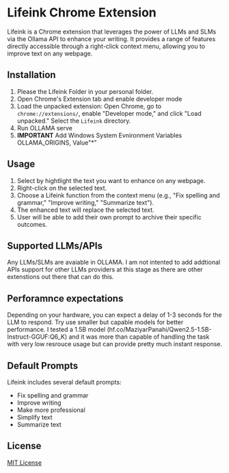 # Lifeink Chrome Extension

Lifeink is a Chrome extension that leverages the power of LLMs and SLMs via the Ollama API to enhance your writing.  It provides a range of features directly accessible through a right-click context menu, allowing you to improve text on any webpage.


## Installation

1.  Please the Lifeink Folder in your personal folder.
2.  Open Chrome's Extension tab and enable developer mode
3.  Load the unpacked extension: Open Chrome, go to `chrome://extensions/`, enable "Developer mode," and click "Load unpacked." Select the `Lifeink` directory.
4.  Run OLLAMA serve
5.  **IMPORTANT** Add Windows System Evnironment Variables OLLAMA_ORIGINS, Value"*"


## Usage

1.  Select by hightlight the text you want to enhance on any webpage.
2.  Right-click on the selected text.
3.  Choose a Lifeink function from the context menu (e.g., "Fix spelling and grammar," "Improve writing," "Summarize text").
4.  The enhanced text will replace the selected text.
5.  User will be able to add their own prompt to archive their specific outcomes.


## Supported LLMs/APIs

Any LLMs/SLMs are avaiable in OLLAMA. I am not intented to add addtional APIs support for other LLMs providers at this stage as there are other extenstions out there that can do this.

## Perforamnce expectations

Depending on your hardware, you can expect a delay of 1-3 seconds for the LLM to respond.
Try use smaller but capable models for better performance. I tested a 1.5B model (hf.co/MaziyarPanahi/Qwen2.5-1.5B-Instruct-GGUF:Q6_K) and it was more than capable of handling the task with very low resrouce usage but can provide pretty much instant response.


## Default Prompts

Lifeink includes several default prompts:

*   Fix spelling and grammar
*   Improve writing
*   Make more professional
*   Simplify text
*   Summarize text


## License

[MIT License](https://opensource.org/licenses/MIT)
